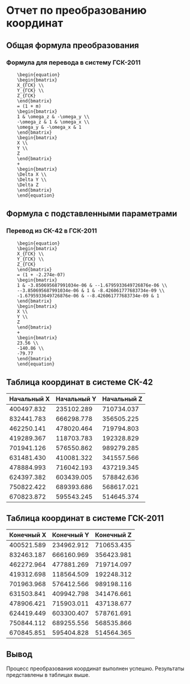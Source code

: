 # Отчет по преобразованию координат

## Общая формула преобразования

### Формула для перевода в систему ГСК-2011


        \begin{equation}
        \begin{bmatrix}
        X_{ГСК} \\
        Y_{ГСК} \\
        Z_{ГСК}
        \end{bmatrix}
        = (1 + m)
        \begin{bmatrix}
        1 & \omega_z & -\omega_y \\
        -\omega_z & 1 & \omega_x \\
        \omega_y & -\omega_x & 1
        \end{bmatrix}
        \begin{bmatrix}
        X \\
        Y \\
        Z
        \end{bmatrix}
        +
        \begin{bmatrix}
        \Delta X \\
        \Delta Y \\
        \Delta Z
        \end{bmatrix}
        \end{equation}
        

## Формула с подставленными параметрами

### Перевод из СК-42 в ГСК-2011


        \begin{equation}
        \begin{bmatrix}
        X_{ГСК} \\
        Y_{ГСК} \\
        Z_{ГСК}
        \end{bmatrix}
        = (1 + -2.274e-07)
        \begin{bmatrix}
        1 & -3.850695687991034e-06 & --1.6795933649726876e-06 \\
        --3.850695687991034e-06 & 1 & -8.426061777683734e-09 \\
        -1.6795933649726876e-06 & --8.426061777683734e-09 & 1
        \end{bmatrix}
        \begin{bmatrix}
        X \\
        Y \\
        Z
        \end{bmatrix}
        +
        \begin{bmatrix}
        23.56 \\
        -140.86 \\
        -79.77
        \end{bmatrix}
        \end{equation}
        

## Таблица координат в системе СК-42

| Начальный X | Начальный Y | Начальный Z |
|-------------|-------------|-------------|
| 400497.832 | 235102.289 | 710734.037 |
| 832441.783 | 666298.778 | 356505.225 |
| 462250.141 | 478020.464 | 719794.803 |
| 419289.367 | 118703.783 | 192328.829 |
| 701941.126 | 576550.862 | 989279.285 |
| 631481.430 | 410081.322 | 341557.566 |
| 478884.993 | 716042.193 | 437219.345 |
| 624397.382 | 603439.005 | 578842.636 |
| 750822.422 | 689393.686 | 568617.021 |
| 670823.872 | 595543.245 | 514645.374 |
## Таблица координат в системе ГСК-2011

| Конечный X | Конечный Y | Конечный Z |
|------------|------------|------------|
| 400521.589 | 234962.912 | 710653.435 |
| 832463.187 | 666160.969 | 356423.981 |
| 462272.964 | 477881.269 | 719714.097 |
| 419312.698 | 118564.509 | 192248.312 |
| 701963.968 | 576412.566 | 989198.116 |
| 631503.841 | 409942.798 | 341476.661 |
| 478906.421 | 715903.011 | 437138.677 |
| 624419.449 | 603300.407 | 578761.691 |
| 750844.112 | 689255.556 | 568535.866 |
| 670845.851 | 595404.828 | 514564.365 |
## Вывод

Процесс преобразования координат выполнен успешно. Результаты представлены в таблицах выше.
